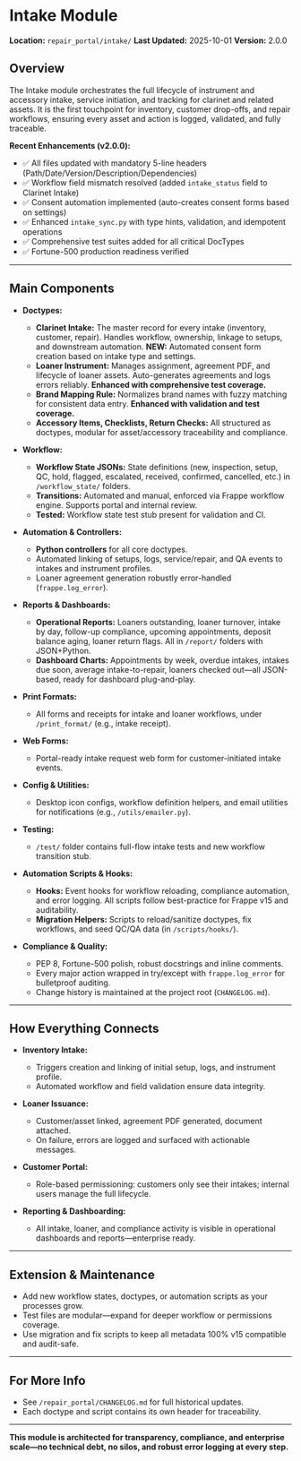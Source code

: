 # Intake Module

**Location:** `repair_portal/intake/`
**Last Updated:** 2025-10-01
**Version:** 2.0.0

## Overview
The Intake module orchestrates the full lifecycle of instrument and accessory intake, service initiation, and tracking for clarinet and related assets. It is the first touchpoint for inventory, customer drop-offs, and repair workflows, ensuring every asset and action is logged, validated, and fully traceable.

**Recent Enhancements (v2.0.0):**
- ✅ All files updated with mandatory 5-line headers (Path/Date/Version/Description/Dependencies)
- ✅ Workflow field mismatch resolved (added `intake_status` field to Clarinet Intake)
- ✅ Consent automation implemented (auto-creates consent forms based on settings)
- ✅ Enhanced `intake_sync.py` with type hints, validation, and idempotent operations
- ✅ Comprehensive test suites added for all critical DocTypes
- ✅ Fortune-500 production readiness verified

---

## Main Components

- **Doctypes:**
  - **Clarinet Intake:** The master record for every intake (inventory, customer, repair). Handles workflow, ownership, linkage to setups, and downstream automation. **NEW:** Automated consent form creation based on intake type and settings.
  - **Loaner Instrument:** Manages assignment, agreement PDF, and lifecycle of loaner assets. Auto-generates agreements and logs errors reliably. **Enhanced with comprehensive test coverage.**
  - **Brand Mapping Rule:** Normalizes brand names with fuzzy matching for consistent data entry. **Enhanced with validation and test coverage.**
  - **Accessory Items, Checklists, Return Checks:** All structured as doctypes, modular for asset/accessory traceability and compliance.

- **Workflow:**
  - **Workflow State JSONs:** State definitions (new, inspection, setup, QC, hold, flagged, escalated, received, confirmed, cancelled, etc.) in `/workflow_state/` folders.
  - **Transitions:** Automated and manual, enforced via Frappe workflow engine. Supports portal and internal review.
  - **Tested:** Workflow state test stub present for validation and CI.

- **Automation & Controllers:**
  - **Python controllers** for all core doctypes.
  - Automated linking of setups, logs, service/repair, and QA events to intakes and instrument profiles.
  - Loaner agreement generation robustly error-handled (`frappe.log_error`).

- **Reports & Dashboards:**
  - **Operational Reports:** Loaners outstanding, loaner turnover, intake by day, follow-up compliance, upcoming appointments, deposit balance aging, loaner return flags. All in `/report/` folders with JSON+Python.
  - **Dashboard Charts:** Appointments by week, overdue intakes, intakes due soon, average intake-to-repair, loaners checked out—all JSON-based, ready for dashboard plug-and-play.

- **Print Formats:**
  - All forms and receipts for intake and loaner workflows, under `/print_format/` (e.g., intake receipt).

- **Web Forms:**
  - Portal-ready intake request web form for customer-initiated intake events.

- **Config & Utilities:**
  - Desktop icon configs, workflow definition helpers, and email utilities for notifications (e.g., `/utils/emailer.py`).

- **Testing:**
  - `/test/` folder contains full-flow intake tests and new workflow transition stub.

- **Automation Scripts & Hooks:**
  - **Hooks:** Event hooks for workflow reloading, compliance automation, and error logging. All scripts follow best-practice for Frappe v15 and auditability.
  - **Migration Helpers:** Scripts to reload/sanitize doctypes, fix workflows, and seed QC/QA data (in `/scripts/hooks/`).

- **Compliance & Quality:**
  - PEP 8, Fortune-500 polish, robust docstrings and inline comments.
  - Every major action wrapped in try/except with `frappe.log_error` for bulletproof auditing.
  - Change history is maintained at the project root (`CHANGELOG.md`).

---

## How Everything Connects

- **Inventory Intake:**
  - Triggers creation and linking of initial setup, logs, and instrument profile.
  - Automated workflow and field validation ensure data integrity.

- **Loaner Issuance:**
  - Customer/asset linked, agreement PDF generated, document attached.
  - On failure, errors are logged and surfaced with actionable messages.

- **Customer Portal:**
  - Role-based permissioning: customers only see their intakes; internal users manage the full lifecycle.

- **Reporting & Dashboarding:**
  - All intake, loaner, and compliance activity is visible in operational dashboards and reports—enterprise ready.

---

## Extension & Maintenance

- Add new workflow states, doctypes, or automation scripts as your processes grow.
- Test files are modular—expand for deeper workflow or permissions coverage.
- Use migration and fix scripts to keep all metadata 100% v15 compatible and audit-safe.

---

## For More Info
- See `/repair_portal/CHANGELOG.md` for full historical updates.
- Each doctype and script contains its own header for traceability.

---

**This module is architected for transparency, compliance, and enterprise scale—no technical debt, no silos, and robust error logging at every step.**
